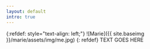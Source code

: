 ```yaml
---
layout: default
intro: true
---
```


{:refdef: style="text-align: left;"}
![Marie]({{ site.baseimg }}/marie/assets/img/me.jpg)
{: refdef}
TEXT GOES HERE